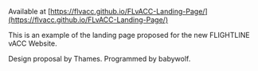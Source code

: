Available at [https://flvacc.github.io/FLvACC-Landing-Page/](https://flvacc.github.io/FLvACC-Landing-Page/)

This is an example of the landing page proposed for the new FLIGHTLINE vACC Website.

Design proposal by Thames. Programmed by babywolf.
